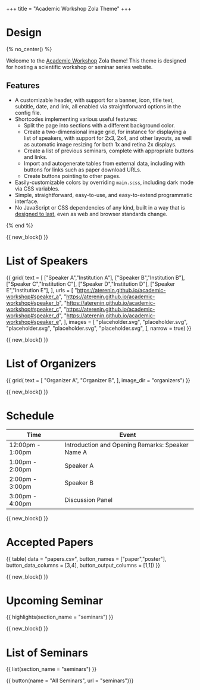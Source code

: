 +++
title = "Academic Workshop Zola Theme"
+++

# Design

{% no_center() %}

Welcome to the [Academic Workshop](https://github.com/aterenin/academic-workshop) Zola theme!
This theme is designed for hosting a scientific workshop or seminar series website.

## Features

* A customizable header, with support for a banner, icon, title text, subtitle, date, and link, all enabled via straightforward options in the config file.
* Shortcodes implementing various useful features:
    * Split the page into sections with a different background color.
    * Create a two-dimensional image grid, for instance for displaying a list of speakers, with support for 2x3, 2x4, and other layouts, as well as automatic image resizing for both 1x and retina 2x displays.
    * Create a list of previous seminars, complete with appropriate buttons and links.
    * Import and autogenerate tables from external data, including with buttons for links such as paper download URLs.
    * Create buttons pointing to other pages.
* Easily-customizable colors by overriding `main.scss`, including dark mode via CSS variables.
* Simple, straightforward, easy-to-use, and easy-to-extend programmatic interface.
* No JavaScript or CSS dependencies of any kind, built in a way that is [designed to last](https://jeffhuang.com/designed_to_last/), even as web and browser standards change.

{% end %}



{{ new_block() }}



# List of Speakers

{{ grid(
    text = [
        ["Speaker A","Institution A"], 
        ["Speaker B","Institution B"],
        ["Speaker C","Institution C"],
        ["Speaker D","Institution D"],
        ["Speaker E","Institution E"],
    ],
    urls = [
        "https://aterenin.github.io/academic-workshop#speaker_a",
        "https://aterenin.github.io/academic-workshop#speaker_b",
        "https://aterenin.github.io/academic-workshop#speaker_c",
        "https://aterenin.github.io/academic-workshop#speaker_d",
        "https://aterenin.github.io/academic-workshop#speaker_e",
    ],
    images = [
        "placeholder.svg",
        "placeholder.svg",
        "placeholder.svg",
        "placeholder.svg",
        "placeholder.svg",
    ],
    narrow = true) }}



{{ new_block() }}



# List of Organizers

{{ grid(
    text = [
        "Organizer A",
        "Organizer B",
    ],
    image_dir = "organizers") }}


{{ new_block() }}



# Schedule

| Time             | Event            |
| ---------------- | ---------------- |
| 12:00pm - 1:00pm | Introduction and Opening Remarks: Speaker Name A     |
| 1:00pm - 2:00pm  | Speaker A        |
| 2:00pm - 3:00pm  | Speaker B        |
| 3:00pm - 4:00pm  | Discussion Panel |



{{ new_block() }}



# Accepted Papers

{{ table(
    data = "papers.csv", 
    button_names = ["paper","poster"], 
    button_data_columns = [3,4], 
    button_output_columns = [1,1]) }}



{{ new_block() }}



# Upcoming Seminar

{{ highlights(section_name = "seminars") }}



{{ new_block() }}



# List of Seminars

{{ list(section_name = "seminars") }}

{{ button(name = "All Seminars", url = "seminars")}}